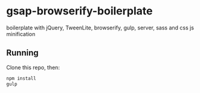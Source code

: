 # gsap-browserify-boilerplate
boilerplate with jQuery, TweenLite, browserify, gulp, server, sass and css js minification


## Running

Clone this repo, then:

```sh
npm install
gulp
